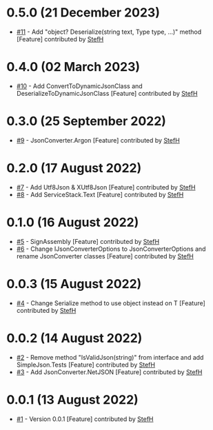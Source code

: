 # 0.5.0 (21 December 2023)
- [#11](https://github.com/StefH/JsonConverter/pull/11) - Add &quot;object? Deserialize(string text, Type type, ...)&quot; method [Feature] contributed by [StefH](https://github.com/StefH)

# 0.4.0 (02 March 2023)
- [#10](https://github.com/StefH/JsonConverter/pull/10) - Add ConvertToDynamicJsonClass and DeserializeToDynamicJsonClass [Feature] contributed by [StefH](https://github.com/StefH)

# 0.3.0 (25 September 2022)
- [#9](https://github.com/StefH/JsonConverter/pull/9) - JsonConverter.Argon [Feature] contributed by [StefH](https://github.com/StefH)

# 0.2.0 (17 August 2022)
- [#7](https://github.com/StefH/JsonConverter/pull/7) - Add Utf8Json &amp; XUtf8Json  [Feature] contributed by [StefH](https://github.com/StefH)
- [#8](https://github.com/StefH/JsonConverter/pull/8) - Add ServiceStack.Text [Feature] contributed by [StefH](https://github.com/StefH)

# 0.1.0 (16 August 2022)
- [#5](https://github.com/StefH/JsonConverter/pull/5) - SignAssembly [Feature] contributed by [StefH](https://github.com/StefH)
- [#6](https://github.com/StefH/JsonConverter/pull/6) - Change IJsonConverterOptions to JsonConverterOptions and rename JsonConverter classes [Feature] contributed by [StefH](https://github.com/StefH)

# 0.0.3 (15 August 2022)
- [#4](https://github.com/StefH/JsonConverter/pull/4) - Change Serialize method to use object instead on T [Feature] contributed by [StefH](https://github.com/StefH)

# 0.0.2 (14 August 2022)
- [#2](https://github.com/StefH/JsonConverter/pull/2) - Remove method &quot;IsValidJson(string)&quot; from interface and add SimpleJson.Tests [Feature] contributed by [StefH](https://github.com/StefH)
- [#3](https://github.com/StefH/JsonConverter/pull/3) - Add JsonConverter.NetJSON [Feature] contributed by [StefH](https://github.com/StefH)

# 0.0.1 (13 August 2022)
- [#1](https://github.com/StefH/JsonConverter/pull/1) - Version 0.0.1 [Feature] contributed by [StefH](https://github.com/StefH)

